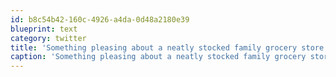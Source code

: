 ```yaml
---
id: b8c54b42-160c-4926-a4da-0d48a2180e39
blueprint: text
category: twitter
title: 'Something pleasing about a neatly stocked family grocery store (at Mediterranean Market) [pic] — path.com/p/ZCmKP'
caption: 'Something pleasing about a neatly stocked family grocery store (at Mediterranean Market) [pic] — <a href="http://path.com/p/ZCmKP" title="http://path.com/p/ZCmKP" class="link link_untco">path.com/p/ZCmKP</a>'
---
```


